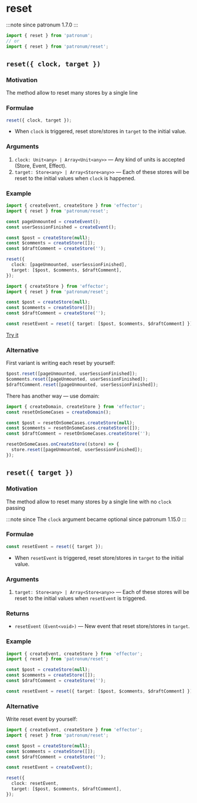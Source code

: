 # reset

:::note since
patronum 1.7.0
:::

```ts
import { reset } from 'patronum';
// or
import { reset } from 'patronum/reset';
```

## `reset({ clock, target })`

### Motivation

The method allow to reset many stores by a single line

### Formulae

```ts
reset({ clock, target });
```

- When `clock` is triggered, reset store/stores in `target` to the initial value.

### Arguments

1. `clock: Unit<any> | Array<Unit<any>>` — Any kind of units is accepted (Store, Event, Effect).
2. `target: Store<any> | Array<Store<any>>` — Each of these stores will be reset to the initial values when `clock` is happened.

### Example

```ts
import { createEvent, createStore } from 'effector';
import { reset } from 'patronum/reset';

const pageUnmounted = createEvent();
const userSessionFinished = createEvent();

const $post = createStore(null);
const $comments = createStore([]);
const $draftComment = createStore('');

reset({
  clock: [pageUnmounted, userSessionFinished],
  target: [$post, $comments, $draftComment],
});
```

```ts
import { createStore } from 'effector';
import { reset } from 'patronum/reset';

const $post = createStore(null);
const $comments = createStore([]);
const $draftComment = createStore('');

const resetEvent = reset({ target: [$post, $comments, $draftComment] });
```

[Try it](https://share.effector.dev/06hpVftG)

### Alternative

First variant is writing each reset by yourself:

```ts
$post.reset([pageUnmounted, userSessionFinished]);
$comments.reset([pageUnmounted, userSessionFinished]);
$draftComment.reset([pageUnmounted, userSessionFinished]);
```

There has another way — use domain:

```ts
import { createDomain, createStore } from 'effector';
const resetOnSomeCases = createDomain();

const $post = resetOnSomeCases.createStore(null);
const $comments = resetOnSomeCases.createStore([]);
const $draftComment = resetOnSomeCases.createStore('');

resetOnSomeCases.onCreateStore((store) => {
  store.reset([pageUnmounted, userSessionFinished]);
});
```

## `reset({ target })`

### Motivation

The method allow to reset many stores by a single line with no `clock` passing

:::note since
The `clock` argument became optional since patronum 1.15.0
:::

### Formulae

```ts
const resetEvent = reset({ target });
```

- When `resetEvent` is triggered, reset store/stores in `target` to the initial value.

### Arguments

1. `target: Store<any> | Array<Store<any>>` — Each of these stores will be reset to the initial values when `resetEvent` is triggered.

### Returns

- `resetEvent` `(Event<void>)` — New event that reset store/stores in `target`.

### Example

```ts
import { createEvent, createStore } from 'effector';
import { reset } from 'patronum/reset';

const $post = createStore(null);
const $comments = createStore([]);
const $draftComment = createStore('');

const resetEvent = reset({ target: [$post, $comments, $draftComment] });
```

### Alternative

Write reset event by yourself:

```ts
import { createEvent, createStore } from 'effector';
import { reset } from 'patronum/reset';

const $post = createStore(null);
const $comments = createStore([]);
const $draftComment = createStore('');

const resetEvent = createEvent();

reset({
  clock: resetEvent,
  target: [$post, $comments, $draftComment],
});
```
